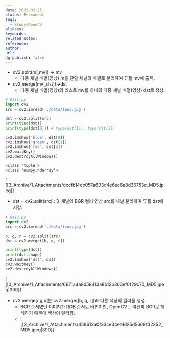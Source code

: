 ```yaml
---
date: 2025-02-25
status: Permanent
tags:
  - Study/OpenCV
aliases: 
keywords: 
related notes: 
reference: 
author: 
url: 
dg-publish: false
---
```

- cv2.split(m[,mv]) -> mv
	- 다중 채널 배열(영상) m을 단일 채널의 배열로 분리하여 튜플 mv에 출력.
- cv2.merge(mv[,dst])->dst
	- 다중 채널 배열(영상)의 리스트 mv를 하나의 다중 채널 배열(영상) dst로 생성.

```python
# 0411.py
import cv2
src = cv2.imread('./data/lena.jpg') 

dst = cv2.split(src)
print(type(dst))
print(type(dst[0])) # type(dst[1]), type(dst[2])

cv2.imshow('blue', dst[0])
cv2.imshow('green', dst[1])
cv2.imshow('red', dst[2])
cv2.waitKey()
cv2.destroyAllWindows()
```

```output
<class 'tuple'>
<class 'numpy.ndarray'>
```
![[3_Archive/1_Attachments/dccfb14cb057a603d4e6ec6a8d36753c_MD5.jpeg]]
- dst = cv2.split(src) : 3-채널의 BGR 컬러 영상 src를 채널 분리하여 튜플 dst에 저장.

```python
# 0412.py
import cv2
src = cv2.imread('./data/lena.jpg')

b, g, r = cv2.split(src)
dst = cv2.merge([b, g, r])

print(type(dst))
print(dst.shape)
cv2.imshow('dst', dst)
cv2.waitKey()
cv2.destroyAllWindows()
```
![[3_Archive/1_Attachments/6671a4a9d58413a8b12b303ef6f29c70_MD5.jpeg|300]]
- cv2.merge[r,g,b]는 cv2.merge([b, g, r])과 다른 색상의 컬러를 생성.
	- BGR 순서였던 이미지가 RGB 순서로 바뀌지만, OpenCV는 여전히 BGR로 해석하기 때문에 색상이 달라짐.
	- ![[3_Archive/1_Attachments/458613a0f33ce34ea1d25d5668f32352_MD5.jpeg|300]]